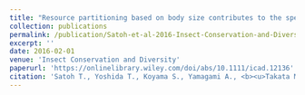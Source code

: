 ```yaml
---
title: "Resource partitioning based on body size contributes to the species diversity of wood‐boring beetles and arboreal nesting ants"
collection: publications
permalink: /publication/Satoh-et-al-2016-Insect-Conservation-and-Diversity
excerpt: ''
date: 2016-02-01
venue: 'Insect Conservation and Diversity'
paperurl: 'https://onlinelibrary.wiley.com/doi/abs/10.1111/icad.12136'
citation: 'Satoh T., Yoshida T., Koyama S., Yamagami A., <b><u>Takata M.</u></b>, Doi H., Kurachi T., Hayashi S., Hirobe T., Hata Y. (2016) <b><i>Insect Conservation and Diversity</i></b> 9: 4-12.'
---
```


<!-- 論文の要約・解説など入れたければここ打つ -->
